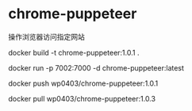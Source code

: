 # chrome-puppeteer
操作浏览器访问指定网站

docker build -t chrome-puppeteer:1.0.1 .

docker run -p 7002:7000 -d chrome-puppeteer:latest

docker push wp0403/chrome-puppeteer:1.0.1

docker pull wp0403/chrome-puppeteer:1.0.3